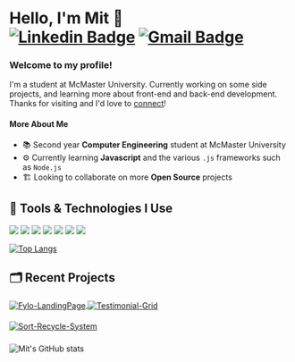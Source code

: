 # Hello, I'm Mit 👋 <br />[![Linkedin Badge](https://img.shields.io/badge/-LinkedIn-blue?style=flat&logo=Linkedin&logoColor=white&link=https://www.linkedin.com/in/mit7/)](https://www.linkedin.com/in/mit7/) [![Gmail Badge](https://img.shields.io/badge/-Gmail-c14438?style=flat&logo=Gmail&logoColor=white&link=mailto:patem97@mcmaster.ca)](mailto:patem97@mcmaster.ca)

### Welcome to my profile! 
I'm a student at McMaster University. Currently working on some side projects, and learning more about front-end and back-end development. Thanks for visiting and I'd love to [connect](https://www.linkedin.com/in/mit7/)!

#### More About Me
- 📚 Second year **Computer Engineering** student at McMaster University
- ⚙️ Currently learning **Javascript** and the various `.js` frameworks such as `Node.js`
- 🏗️ Looking to collaborate on more **Open Source** projects


## 🔧 Tools & Technologies I Use
![](https://img.shields.io/badge/Code-Python-informational?style=flat&logo=python&logoColor=white&color=6aa6f8)
![](https://img.shields.io/badge/Code-Java-informational?style=flat&logo=java&logoColor=white&color=6aa6f8)
![](https://img.shields.io/badge/Code-JavaScript-informational?style=flat&logo=javascript&logoColor=white&color=6aa6f8)
![](https://img.shields.io/badge/Code-HTML-informational?style=flat&logo=html5&logoColor=white&color=6aa6f8)
![](https://img.shields.io/badge/Code-CSS-informational?style=flat&logo=css3&logoColor=white&color=6aa6f8)
![](https://img.shields.io/badge/OS-Windows-informational?style=flat&logo=windows&logoColor=white&color=6aa6f8)
![](https://img.shields.io/badge/Editor-VS_Code-informational?style=flat&logo=visual-studio-code&logoColor=white&color=6aa6f8)

[![Top Langs](https://github-readme-stats.vercel.app/api/top-langs/?username=mitp7&layout=compact&bg_color=22272E&text_color=8A919A&title_color=69A5F7)](https://github.com/mitp7/github-readme-stats)

## 🗂️ Recent Projects
####
<a href="https://github.com/mitp7/Fylo-LandingPage">
  <img align="center" src="https://github-readme-stats.vercel.app/api/pin/?username=mitp7&repo=Fylo-LandingPage&show_icons=true&line_height=50&title_color=6aa6f8&text_color=8a919a&icon_color=6aa6f8&bg_color=22272e&layout=compact" alt="Fylo-LandingPage" />
</a>

<a href="https://github.com/mitp7/Testimonial-Grid">
  <img align="center" src="https://github-readme-stats.vercel.app/api/pin/?username=mitp7&repo=Testimonial-Grid&show_icons=true&line_height=27&title_color=6aa6f8&text_color=8a919a&icon_color=6aa6f8&bg_color=22272e&layout=compact" alt="Testimonial-Grid" /> 
</a>

####
<a href="https://github.com/mitp7/Sort-Recycle-System">
  <img align="center" src="https://github-readme-stats.vercel.app/api/pin/?username=mitp7&repo=Sort-Recycle-System&show_icons=true&line_height=27&title_color=6aa6f8&text_color=8a919a&icon_color=6aa6f8&bg_color=22272e&layout=compact" alt="Sort-Recycle-System" /> 
</a>

###
![Mit's GitHub stats](https://github-readme-stats.vercel.app/api?username=mitp7&count_private=true&show_icons=true&hide=stars&bg_color=22272E&icon_color=69A5F7&text_color=8A919A&title_color=69A5F7)

<!--
![](https://img.shields.io/badge/Shell-Bash-informational?style=flat&logo=gnu-bash&logoColor=white&color=6aa6f8)
![](https://img.shields.io/badge/Tools-PostgreSQL-informational?style=flat&logo=postgresql&logoColor=white&color=6aa6f8)
![](https://img.shields.io/badge/Tools-Docker-informational?style=flat&logo=docker&logoColor=white&color=6aa6f8)
![](https://img.shields.io/badge/Tools-Kubernetes-informational?style=flat&logo=kubernetes&logoColor=white&color=6aa6f8)
-->
